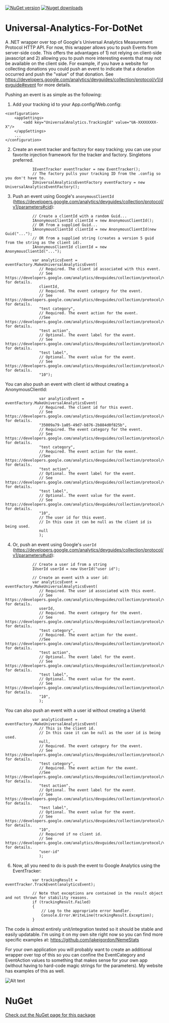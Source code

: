 [![NuGet version](http://img.shields.io/nuget/v/UniversalAnalyticsMeasurementProtocolWrapper.svg)](https://www.nuget.org/packages/UniversalAnalyticsMeasurementProtocolWrapper/)
[![Nuget downloads](http://img.shields.io/nuget/dt/UniversalAnalyticsMeasurementProtocolWrapper.svg)](http://www.nuget.org/packages/UniversalAnalyticsMeasurementProtocolWrapper/)

Universal-Analytics-For-DotNet
==============================

A .NET wrapper over top of Google's Universal Analytics Measurement Protocol HTTP API. For now, this wrapper allows you to push Events from server-side code. This offers the advantages of 1) not relying on client-side javascript and 2) allowing you to push more interesting events that may not be available on the client side. For example, if you have a website for collecting donations you could push an event to indicate that a donation occurred and push the "value" of that donation. See https://developers.google.com/analytics/devguides/collection/protocol/v1/devguide#event for more details.

Pushing an event is as simple as the following:

1. Add your tracking id to your App.config/Web.config:
```
<configuration>
    <appSettings>
        <add key="UniversalAnalytics.TrackingId" value="UA-XXXXXXXX-X"/>
    </appSettings>
    ...
</configuration>
```

2. Create an event tracker and factory for easy tracking; you can use your favorite injection framework for the tracker and factory. Singletons preferred.
```
            IEventTracker eventTracker = new EventTracker();
            // The factory pulls your tracking ID from the .config so you don't have to.
            IUniversalAnalyticsEventFactory eventFactory = new UniversalAnalyticsEventFactory();
```

3. Push an event using Google's `anonymousClientId` (https://developers.google.com/analytics/devguides/collection/protocol/v1/parameters#cid):
```
			// Create a clientId with a random Guid...
			IAnonymousClientId clientId = new AnonymousClientId();
			// OR from a supplied Guid...
			IAnonymousClientId clientId = new AnonymousClientId(new Guid("...");
			// OR from a supplied string (creates a version 5 guid from the string as the client id).
			IAnonymousClientId clientId = new AnonymousClientId("...");
			
			var analyticsEvent = eventFactory.MakeUniversalAnalyticsEvent(
			   // Required. The client id associated with this event.
               // See https://developers.google.com/analytics/devguides/collection/protocol/v1/parameters#cid for details.
               clientId,
               // Required. The event category for the event. 
               // See https://developers.google.com/analytics/devguides/collection/protocol/v1/parameters#ec for details.
               "test category",
               // Required. The event action for the event. 
               //See https://developers.google.com/analytics/devguides/collection/protocol/v1/parameters#ea for details.
               "test action",
               // Optional. The event label for the event.
               // See https://developers.google.com/analytics/devguides/collection/protocol/v1/parameters#el for details.
               "test label",
               // Optional. The event value for the event.
               // See https://developers.google.com/analytics/devguides/collection/protocol/v1/parameters#ev for details.
               "10");
```

You can also push an event with client id without creating a AnonymousClientId:
```
			   var analyticsEvent = eventFactory.MakeUniversalAnalyticsEvent(
               // Required. The client id for this event. 
               // See https://developers.google.com/analytics/devguides/collection/protocol/v1/parameters#cid for details.
               "35009a79-1a05-49d7-b876-2b884d0f825b",
               // Required. The event category for the event. 
               // See https://developers.google.com/analytics/devguides/collection/protocol/v1/parameters#ec for details.
               "test category",
               // Required. The event action for the event. 
               //See https://developers.google.com/analytics/devguides/collection/protocol/v1/parameters#ea for details.
               "test action",
               // Optional. The event label for the event.
               // See https://developers.google.com/analytics/devguides/collection/protocol/v1/parameters#el for details.
               "test label",
               // Optional. The event value for the event.
               // See https://developers.google.com/analytics/devguides/collection/protocol/v1/parameters#ev for details.
               "10",
			   // The user id for this event.
			   // In this case it can be null as the client id is being used.
			   null
               );
```


4. Or, push an event using Google's `userId` (https://developers.google.com/analytics/devguides/collection/protocol/v1/parameters#uid):
```
			// Create a user id from a string
			IUserId userId = new UserId("user id");
			
			// Create an event with a user id:
			var analyticsEvent = eventFactory.MakeUniversalAnalyticsEvent(
			   // Required. The user id associated with this event.
               // See https://developers.google.com/analytics/devguides/collection/protocol/v1/parameters#uid for details.
			   userId,
               // Required. The event category for the event. 
               // See https://developers.google.com/analytics/devguides/collection/protocol/v1/parameters#ec for details.
               "test category",
               // Required. The event action for the event. 
               //See https://developers.google.com/analytics/devguides/collection/protocol/v1/parameters#ea for details.
               "test action",
               // Optional. The event label for the event.
               // See https://developers.google.com/analytics/devguides/collection/protocol/v1/parameters#el for details.
               "test label",
               // Optional. The event value for the event.
               // See https://developers.google.com/analytics/devguides/collection/protocol/v1/parameters#ev for details.
               "10",
               );
```

You can also push an event with a user id without creating a UserId:
```
            var analyticsEvent = eventFactory.MakeUniversalAnalyticsEvent(
               // This is the client id.
			   // In this case it can be null as the user id is being used.
			   null,
               // Required. The event category for the event. 
               // See https://developers.google.com/analytics/devguides/collection/protocol/v1/parameters#ec for details.
               "test category",
               // Required. The event action for the event. 
               //See https://developers.google.com/analytics/devguides/collection/protocol/v1/parameters#ea for details.
               "test action",
               // Optional. The event label for the event.
               // See https://developers.google.com/analytics/devguides/collection/protocol/v1/parameters#el for details.
               "test label",
               // Optional. The event value for the event.
               // See https://developers.google.com/analytics/devguides/collection/protocol/v1/parameters#ev for details.
               "10",
               // Required if no client id. 
               // See https://developers.google.com/analytics/devguides/collection/protocol/v1/parameters#uid for details.
               "user-id"
               );
```

6. Now, all you need to do is push the event to Google Analytics using the EventTracker:

```
            var trackingResult = eventTracker.TrackEvent(analyticsEvent);

			// Note that exceptions are contained in the result object and not thrown for stability reasons.
            if (trackingResult.Failed)
            {
                // Log to the appropriate error handler.
                Console.Error.WriteLine(trackingResult.Exception);
            }
```

The code is almost entirely unit/integration tested so it should be stable and easily updatable. I'm using it on my own site right now so you can find more specific examples at: https://github.com/jakejgordon/NemeStats 

For your own application you will probably want to create an additional wrapper over top of this so you can confine the EventCategory and EventAction values to something that makes sense for your own app (without having to hard-code magic strings for the parameters). My website has examples of this as well.

![Alt text](https://raw.githubusercontent.com/jakejgordon/Universal-Analytics-For-DotNet/master/universal_analytics_realtime_events_screenshot.jpg?raw=true "Screenshot of Real-Time Events After Pushing Data")

# NuGet
[Check out the NuGet page for this package](https://www.nuget.org/packages/UniversalAnalyticsMeasurementProtocolWrapper/)
